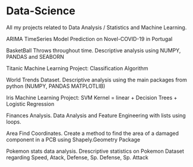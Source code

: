 # Data-Science
All my projects related to Data Analysis / Statistics and Machine Learning.

ARIMA TimeSeries Model Prediction on Novel-COVID-19 in Portugal

BasketBall Throws throughout time. Descriptive analysis using NUMPY, PANDAS and SEABORN

Titanic Machine Learning Project: Classification Algorithm

World Trends Dataset. Descriptive analysis using the main packages from python (NUMPY, PANDAS MATPLOTLIB)

Iris Machine Learning Project: SVM Kernel = linear + Decision Trees + Logistic Regression

Finances Analysis. Data Analysis and Feature Engineering with lists using loops.

Area Find Coordinates. Create a method to find the area of a damaged component in a PCB using Shapely.Geometry Package

Pokemon stats data analysis. Drescriptive statistics on Pokemon Dataset regarding Speed, Atack, Defense, Sp. Defense, Sp. Attack
